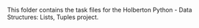 This folder contains the task files for the Holberton Python - Data Structures: Lists, Tuples project.